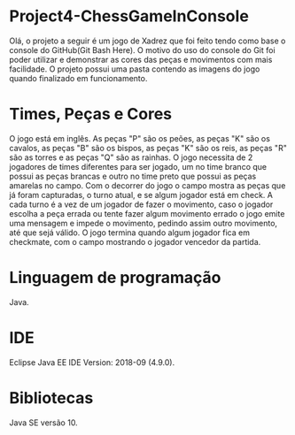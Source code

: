 # Project4-ChessGameInConsole

Olá, o projeto a seguir é um jogo de Xadrez que foi feito tendo como base o console do GitHub(Git Bash Here). O motivo do uso do console do Git foi poder utilizar e demonstrar as cores das peças e movimentos com mais facilidade. O projeto possui uma pasta contendo as imagens do jogo quando finalizado em funcionamento.

# Times, Peças e Cores

O jogo está em inglês. As peças "P" são os peões, as peças "K" são os cavalos, as peças "B" são os bispos, as peças "K" são os reis, as peças "R" são as torres e as peças "Q" são as rainhas. O jogo necessita de 2 jogadores de times diferentes para ser jogado, um no time branco que possui as peças brancas e outro no time preto que possui as peças amarelas no campo. Com o decorrer do jogo o campo mostra as peças que já foram capturadas, o turno atual, e se algum jogador está em check.  A cada turno é a vez de um jogador de fazer o movimento, caso o jogador escolha a peça errada ou tente fazer algum movimento errado o jogo emite uma mensagem e impede o movimento, pedindo assim outro movimento, até que sejá válido. O jogo termina quando algum jogador fica em checkmate, com o campo mostrando o jogador vencedor da partida.



# Linguagem de programação 
Java.

# IDE
Eclipse Java EE IDE Version: 2018-09 (4.9.0).

# Bibliotecas
Java SE versão 10.
